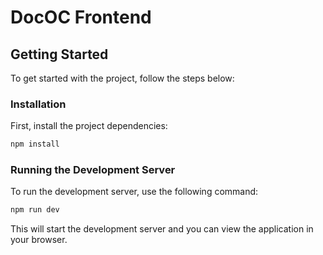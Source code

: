 # DocOC Frontend

## Getting Started

To get started with the project, follow the steps below:

### Installation

First, install the project dependencies:

```bash
npm install
```

### Running the Development Server

To run the development server, use the following command:

```bash
npm run dev
```

This will start the development server and you can view the application in your browser.
